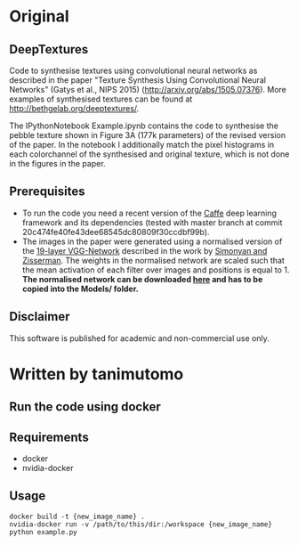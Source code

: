 # Original
## DeepTextures
Code to synthesise textures using convolutional neural networks as described in the paper "Texture Synthesis Using Convolutional Neural Networks" (Gatys et al., NIPS 2015) (http://arxiv.org/abs/1505.07376).
More examples of synthesised textures can be found at http://bethgelab.org/deeptextures/.

The IPythonNotebook Example.ipynb contains the code to synthesise the pebble texture shown in Figure 3A (177k parameters) of the revised version of the paper. In the notebook I additionally match the pixel histograms in each colorchannel of the synthesised and original texture, which is not done in the figures in the paper.
## Prerequisites
* To run the code you need a recent version of the [Caffe](https://github.com/BVLC/caffe) deep learning framework and its dependencies (tested with master branch at commit 20c474fe40fe43dee68545dc80809f30ccdbf99b).
* The images in the paper were generated using a normalised version of the [19-layer VGG-Network](http://www.robots.ox.ac.uk/~vgg/research/very_deep/)
described in the work by [Simonyan and Zisserman](http://arxiv.org/abs/1409.1556). The weights in the normalised network are scaled
such that the mean activation of each filter over images and positions is equal to 1.
**The normalised network can be downloaded [here](http://bethgelab.org/media/uploads/deeptextures/vgg_normalised.caffemodel) and has to be copied into the Models/ folder.**

## Disclaimer
This software is published for academic and non-commercial use only. 


# Written by tanimutomo
## Run the code using docker
## Requirements
- docker
- nvidia-docker

## Usage
```
docker build -t {new_image_name} .
nvidia-docker run -v /path/to/this/dir:/workspace {new_image_name} python example.py
```

